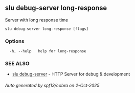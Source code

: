 ## slu debug-server long-response

Server with long response time

```
slu debug-server long-response [flags]
```

### Options

```
  -h, --help   help for long-response
```

### SEE ALSO

* [slu debug-server](slu_debug-server.md)	 - HTTP Server for debug & development

###### Auto generated by spf13/cobra on 2-Oct-2025
